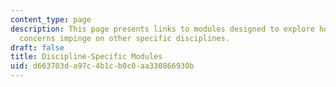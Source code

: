 ```yaml
---
content_type: page
description: This page presents links to modules designed to explore how climate justice
  concerns impinge on other specific disciplines.
draft: false
title: Discipline-Specific Modules
uid: d663703d-a97c-4b1c-b0c0-aa330866930b
---
```

